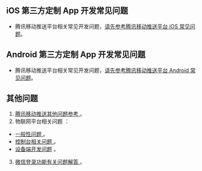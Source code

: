 ## iOS 第三方定制 App 开发常见问题   
* 腾讯移动推送平台相关常见开发问题，[请先参考腾讯移动推送平台 iOS 常见问题](https://cloud.tencent.com/document/product/548/36673)。

## Android 第三方定制 App 开发常见问题   
* 腾讯移动推送平台相关常见开发问题，[请先参考腾讯移动推送平台 Android 常见问题](https://cloud.tencent.com/document/product/548/36674)。

## 其他问题   
1.  [腾讯移动推送其他问题参考 ](https://cloud.tencent.com/document/product/548/36675)。
2.  物联网平台相关问题 ：  
 - [   一般性问题 ](https://cloud.tencent.com/document/product/1081/34735)  。
 - [控制台相关问题   ](https://cloud.tencent.com/document/product/1081/34736)。
 - [设备端开发问题](https://cloud.tencent.com/document/product/1081/34737)   。
3.  [微信登录功能有关问题解答 ](https://developers.weixin.qq.com/doc/oplatform/Mobile_App/WeChat_Login/Development_Guide.html)  。
